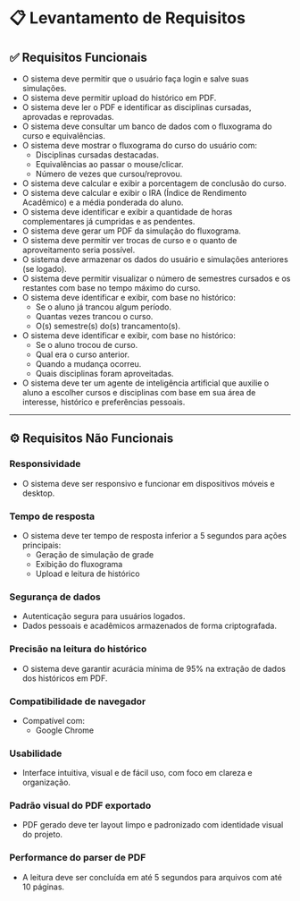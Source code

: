 # 📋 Levantamento de Requisitos

## ✅ Requisitos Funcionais

- O sistema deve permitir que o usuário faça login e salve suas simulações.  
- O sistema deve permitir upload do histórico em PDF.  
- O sistema deve ler o PDF e identificar as disciplinas cursadas, aprovadas e reprovadas.  
- O sistema deve consultar um banco de dados com o fluxograma do curso e equivalências.  
- O sistema deve mostrar o fluxograma do curso do usuário com:
  - Disciplinas cursadas destacadas.
  - Equivalências ao passar o mouse/clicar.
  - Número de vezes que cursou/reprovou.
- O sistema deve calcular e exibir a porcentagem de conclusão do curso.  
- O sistema deve calcular e exibir o IRA (Índice de Rendimento Acadêmico) e a média ponderada do aluno.  
- O sistema deve identificar e exibir a quantidade de horas complementares já cumpridas e as pendentes.  
- O sistema deve gerar um PDF da simulação do fluxograma.
- O sistema deve permitir ver trocas de curso e o quanto de aproveitamento seria possível.  
- O sistema deve armazenar os dados do usuário e simulações anteriores (se logado).  
- O sistema deve permitir visualizar o número de semestres cursados e os restantes com base no tempo máximo do curso.  
- O sistema deve identificar e exibir, com base no histórico:
  - Se o aluno já trancou algum período.
  - Quantas vezes trancou o curso.
  - O(s) semestre(s) do(s) trancamento(s).
- O sistema deve identificar e exibir, com base no histórico:
  - Se o aluno trocou de curso.
  - Qual era o curso anterior.
  - Quando a mudança ocorreu.
  - Quais disciplinas foram aproveitadas.  
- O sistema deve ter um agente de inteligência artificial que auxilie o aluno a escolher cursos e disciplinas com base em sua área de interesse, histórico e preferências pessoais. 

---

## ⚙️ Requisitos Não Funcionais

### Responsividade
- O sistema deve ser responsivo e funcionar em dispositivos móveis e desktop.

### Tempo de resposta
- O sistema deve ter tempo de resposta inferior a 5 segundos para ações principais:
  - Geração de simulação de grade  
  - Exibição do fluxograma  
  - Upload e leitura de histórico

### Segurança de dados
- Autenticação segura para usuários logados.  
- Dados pessoais e acadêmicos armazenados de forma criptografada.

### Precisão na leitura do histórico
- O sistema deve garantir acurácia mínima de 95% na extração de dados dos históricos em PDF.

### Compatibilidade de navegador
- Compatível com:
  - Google Chrome  
 
### Usabilidade
- Interface intuitiva, visual e de fácil uso, com foco em clareza e organização.

### Padrão visual do PDF exportado
- PDF gerado deve ter layout limpo e padronizado com identidade visual do projeto.


### Performance do parser de PDF
- A leitura deve ser concluída em até 5 segundos para arquivos com até 10 páginas.
